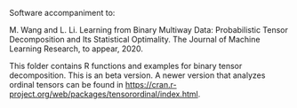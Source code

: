 Software accompaniment to:

M. Wang and L. Li. Learning from Binary Multiway Data: Probabilistic Tensor Decomposition and Its Statistical Optimality. The Journal of Machine Learning Research, to appear, 2020.

This folder contains R functions and examples for binary tensor decomposition. This is an beta version. A newer version that analyzes ordinal tensors can be found in https://cran.r-project.org/web/packages/tensorordinal/index.html. 
